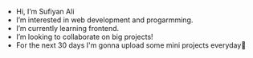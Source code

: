 - Hi, I’m Sufiyan Ali
- I’m interested in web development and progarmming.
- I’m currently learning frontend.
- I’m looking to collaborate on big projects!
- For the next 30 days I'm gonna upload some mini projects everyday🫡
